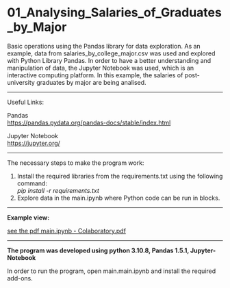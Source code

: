 # 01_Analysing_Salaries_of_Graduates_by_Major

Basic operations using the Pandas library for data exploration. As an example, data from salaries_by_college_major.csv was
used and explored with Python Library Pandas. In order to have a better understanding and manipulation of data, the Jupyter Notebook was used, which is an interactive computing platform.
In this example, the salaries of post-university graduates by major are being analised.


---

Useful Links:

Pandas </br>
https://pandas.pydata.org/pandas-docs/stable/index.html </br>

Jupyter Notebook</br>
https://jupyter.org/</br>


---

The necessary steps to make the program work:</br>
1. Install the required libraries from the requirements.txt using the following command: </br>
*pip install -r requirements.txt*</br>
2. Explore data in the main.ipynb where Python code can be run in blocks.</br>



---

**Example view:**</br>


<a href="main.ipynb - Colaboratory.pdf">see the pdf main.ipynb - Colaboratory.pdf</a>

---

**The program was developed using python 3.10.8, Pandas 1.5.1, Jupyter-Notebook**

In order to run the program, open main.main.ipynb and install the required add-ons.